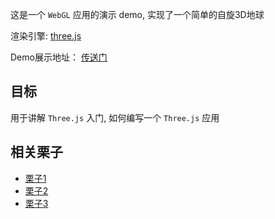 
这是一个 `WebGL` 应用的演示 demo, 实现了一个简单的自旋3D地球  

渲染引擎: [three.js](https://threejs.org )  


Demo展示地址： [传送门](https://cncrazymoon.github.io/3DEarth/)

## 目标
用于讲解 `Three.js` 入门, 如何编写一个 `Three.js` 应用  

## 相关栗子
- [栗子1](http://www.gsmlondon.ac.uk/global-oil-map/#2008-importers-528)
- [栗子2](http://www.warof1996.com/) 
- [栗子3](https://paperplanes.world/) 


